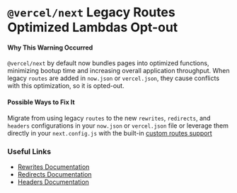 # `@vercel/next` Legacy Routes Optimized Lambdas Opt-out

#### Why This Warning Occurred

`@vercel/next` by default now bundles pages into optimized functions, minimizing bootup time and increasing overall application throughput.
When legacy `routes` are added in `now.json` or `vercel.json`, they cause conflicts with this optimization, so it is opted-out.

#### Possible Ways to Fix It

Migrate from using legacy `routes` to the new `rewrites`, `redirects`, and `headers` configurations in your `now.json` or `vercel.json` file or leverage them directly in your `next.config.js` with the built-in [custom routes support](https://github.com/vercel/next.js/issues/9081)

### Useful Links

- [Rewrites Documentation](https://vercel.com/docs/concepts/projects/project-configuration#rewrites)
- [Redirects Documentation](https://vercel.com/docs/concepts/projects/project-configuration#redirects)
- [Headers Documentation](https://vercel.com/docs/concepts/projects/project-configuration#headers)
